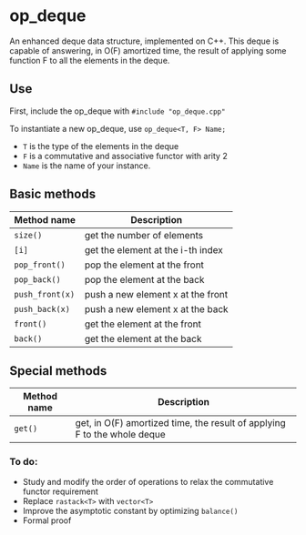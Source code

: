 # op_deque
An enhanced deque data structure, implemented on C++.
This deque is capable of answering, in O(F) amortized time,
the result of applying some function F to all the elements in the deque.

## Use
First, include the op_deque with `#include "op_deque.cpp"`

To instantiate a new op_deque, use `op_deque<T, F> Name;`

- `T` is the type of the elements in the deque
- `F` is a commutative and associative functor with arity 2
- `Name` is the name of your instance.

## Basic methods
Method name     | Description
--------------- | --------------
`size()`        | get the number of elements
`[i]`           | get the element at the i-th index
`pop_front()`   | pop the element at the front
`pop_back()`    | pop the element at the back
`push_front(x)` | push a new element x at the front
`push_back(x)`  | push a new element x at the back
`front()`       | get the element at the front
`back()`        | get the element at the back

## Special methods
Method name   | Description
------------- | -------------
`get()`       | get, in O(F) amortized time, the result of applying F to the whole deque

### To do:
- Study and modify the order of operations to relax the commutative functor requirement
- Replace `rastack<T>` with `vector<T>`
- Improve the asymptotic constant by optimizing `balance()`
- Formal proof



